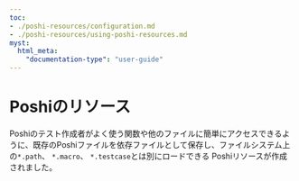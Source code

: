 ```yaml
---
toc:
- ./poshi-resources/configuration.md
- ./poshi-resources/using-poshi-resources.md
myst:
  html_meta:
    "documentation-type": "user-guide"
---
```

# Poshiのリソース

Poshiのテスト作成者がよく使う関数や他のファイルに簡単にアクセスできるように、既存のPoshiファイルを依存ファイルとして保存し、ファイルシステム上の`*.path`、 `*.macro`、 `*.testcase`とは別にロードできる Poshiリソースが作成されました。


